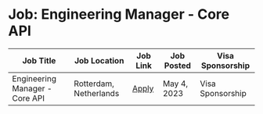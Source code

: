 # Job: Engineering Manager - Core API

| Job Title | Job Location | Job Link | Job Posted | Visa Sponsorship |
| --- | --- | --- | --- | --- |
| Engineering Manager - Core API | Rotterdam, Netherlands | [Apply](https://boards.greenhouse.io/housinganywhere/jobs/5570185003) | May 4, 2023 | Visa Sponsorship |
